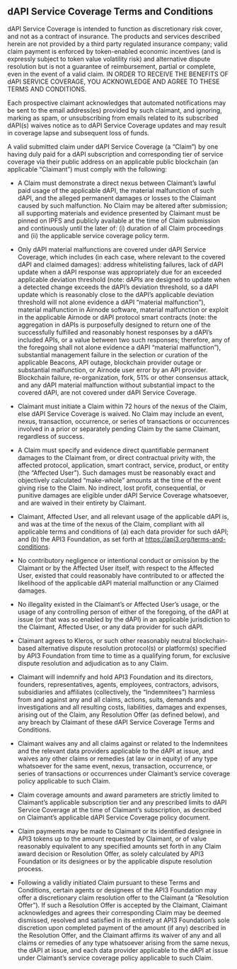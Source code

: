 ## dAPI Service Coverage Terms and Conditions

dAPI Service Coverage is intended to function as discretionary risk cover, and not as a contract of insurance. The products and services described herein are not provided by a third party regulated insurance company; valid claim payment is enforced by token-enabled economic incentives (and is expressly subject to token value volatility risk) and alternative dispute resolution but is not a guarantee of reimbursement, partial or complete, even in the event of a valid claim. IN ORDER TO RECEIVE THE BENEFITS OF dAPI SERVICE COVERAGE, YOU ACKNOWLEDGE AND AGREE TO THESE TERMS AND CONDITIONS.

Each prospective claimant acknowledges that automated notifications may be sent to the email address(es) provided by such claimant, and ignoring, marking as spam, or unsubscribing from emails related to its subscribed dAPI(s) waives notice as to dAPI Service Coverage updates and may result in coverage lapse and subsequent loss of funds.

A valid submitted claim under dAPI Service Coverage (a “Claim”) by one having duly paid for a dAPI subscription and corresponding tier of service coverage via their public address on an applicable public blockchain (an applicable “Claimant”) must comply with the following:

- A Claim must demonstrate a direct nexus between Claimant’s lawful paid usage of the applicable dAPI, the material malfunction of such dAPI, and the alleged permanent damages or losses to the Claimant caused by such malfunction. No Claim may be altered after submission; all supporting materials and evidence presented by Claimant must be pinned on IPFS and publicly available at the time of Claim submission and continuously until the later of: (i) duration of all Claim proceedings and (ii) the applicable service coverage policy term.

- Only dAPI material malfunctions are covered under dAPI Service Coverage, which includes (in each case, where relevant to the covered dAPI and claimed damages): address whitelisting failures, lack of dAPI update when a dAPI response was appropriately due for an exceeded applicable deviation threshold (note: dAPIs are designed to update when a detected change exceeds the dAPI’s deviation threshold, so a dAPI update which is reasonably close to the dAPI’s applicable deviation threshold will not alone evidence a dAPI “material malfunction”), material malfunction in Airnode software, material malfunction or exploit in the applicable Airnode or dAPI protocol smart contracts (note: the aggregation in dAPIs is purposefully designed to return one of the successfully fulfilled and reasonably honest responses by a dAPI’s included APIs, or a value between two such responses; therefore, any of the foregoing shall not alone evidence a dAPI “material malfunction”), substantial management failure in the selection or curation of the applicable Beacons, API outage, blockchain provider outage or substantial malfunction, or Airnode user error by an API provider. Blockchain failure, re-organization, fork, 51% or other consensus attack, and any dAPI material malfunction without substantial impact to the covered dAPI, are not covered under dAPI Service Coverage.

- Claimant must initiate a Claim within 72 hours of the nexus of the Claim, else dAPI Service Coverage is waived. No Claim may include an event, nexus, transaction, occurrence, or series of transactions or occurrences involved in a prior or separately pending Claim by the same Claimant, regardless of success.

- A Claim must specify and evidence direct quantifiable permanent damages to the Claimant from, or direct contractual privity with, the affected protocol, application, smart contract, service, product, or entity (the “Affected User”). Such damages must be reasonably exact and objectively calculated “make-whole” amounts at the time of the event giving rise to the Claim. No indirect, lost profit, consequential, or punitive damages are eligible under dAPI Service Coverage whatsoever, and are waived in their entirety by Claimant. 

- Claimant, Affected User, and all relevant usage of the applicable dAPI is, and was at the time of the nexus of the Claim, compliant with all applicable terms and conditions of (a) each data provider for such dAPI; and (b) the API3 Foundation, as set forth at https://api3.org/terms-and-conditions.  

- No contributory negligence or intentional conduct or omission by the Claimant or by the Affected User itself, with respect to the Affected User, existed that could reasonably have contributed to or affected the likelihood of the applicable dAPI material malfunction or any Claimed damages.

- No illegality existed in the Claimant’s or Affected User’s usage, or the usage of any controlling person of either of the foregoing, of the dAPI at issue (or that was so enabled by the dAPI) in an applicable jurisdiction to the Claimant, Affected User, or any data provider for such dAPI.

- Claimant agrees to Kleros, or such other reasonably neutral blockchain-based alternative dispute resolution protocol(s) or platform(s) specified by API3 Foundation from time to time as a qualifying forum, for exclusive dispute resolution and adjudication as to any Claim.

- Claimant will indemnify and hold API3 Foundation and its directors, founders, representatives, agents, employees, contractors, advisors, subsidiaries and affiliates (collectively, the “Indemnitees”) harmless from and against any and all claims, actions, suits, demands and investigations and all resulting costs, liabilities, damages and expenses, arising out of the Claim, any Resolution Offer (as defined below), and any breach by Claimant of these dAPI Service Coverage Terms and Conditions.

- Claimant waives any and all claims against or related to the Indemnitees and the relevant data providers applicable to the dAPI at issue, and waives any other claims or remedies (at law or in equity) of any type whatsoever for the same event, nexus, transaction, occurrence, or series of transactions or occurrences under Claimant’s service coverage policy applicable to such Claim.

- Claim coverage amounts and award parameters are strictly limited to Claimant’s applicable subscription tier and any prescribed limits to dAPI Service Coverage at the time of Claimant’s subscription, as described on Claimant’s applicable dAPI Service Coverage policy document.

- Claim payments may be made to Claimant or its identified designee in API3 tokens up to the amount requested by Claimant, or of value reasonably equivalent to any specified amounts set forth in any Claim award decision or Resolution Offer, as solely calculated by API3 Foundation or its designees or by the applicable dispute resolution process.

- Following a validly initiated Claim pursuant to these Terms and Conditions, certain agents or designees of the API3 Foundation may offer a discretionary claim resolution offer to the Claimant (a “Resolution Offer”). If such a Resolution Offer is accepted by the Claimant, Claimant acknowledges and agrees their corresponding Claim may be deemed dismissed, resolved and satisfied in its entirety at API3 Foundation’s sole discretion upon completed payment of the amount (if any) described in the Resolution Offer, and the Claimant affirms its waiver of any and all claims or remedies of any type whatsoever arising from the same nexus, the dAPI at issue, and each data provider applicable to the dAPI at issue under Claimant’s service coverage policy applicable to such Claim.
